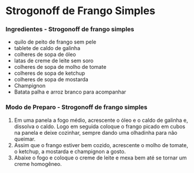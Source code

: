 # Strogonoff de Frango Simples

### Ingredientes - Strogonoff de frango simples
 - quilo de peito de frango sem pele
 - tablete de caldo de galinha
 - colheres de sopa de óleo
 - latas de creme de leite sem soro
 - colheres de sopa de molho de tomate
  - colheres de sopa de ketchup
- colheres de sopa de mostarda
- Champignon
- Batata palha e arroz branco para acompanhar

### Modo de Preparo - Strogonoff de frango simples
1. Em uma panela a fogo médio, acrescente o óleo e o caldo de galinha e, dissolva o caldo. Logo em seguida coloque o frango picado em cubos na panela e deixe cozinhar, sempre dando uma olhadinha para não queimar.
2. Assim que o frango estiver bem cozido, acrescente o molho de tomate, o ketchup, a mostarda e champignon a gosto.
3. Abaixe o fogo e coloque o creme de leite e mexa bem até se tornar um creme homogêneo.